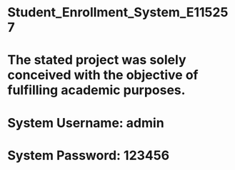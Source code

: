 # Student_Enrollment_System_E115257
# The stated project was solely conceived with the objective of fulfilling academic purposes.
# System Username: admin
# System Password: 123456
